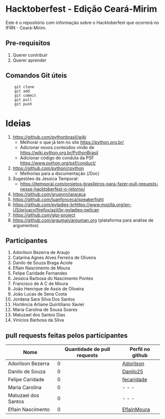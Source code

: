 # Hacktoberfest - Edição Ceará-Mirim

Este é o repositório com informação sobre o Hacktoberfest que ocorrerá no
IFRN - Ceará-Mirim.

## Pre-requisitos
1. Querer contribuir
1. Querer aprender

## Comandos Git úteis
```
    git clone
    git add
    git commit
    git pull
    git push
```
# Ideias
1. https://github.com/pythonbrasil/wiki
    * Melhorar o que já tem no site https://python.org.br/ 
    * Adicionar novos conteúdos vindo de https://wiki.python.org.br/PythonBrasil
    * Adicionar código de conduta da PSF https://www.python.org/psf/conduct/
1. https://github.com/python/cpython
    * Melhorias para a documentação (/Doc)
1. Sugestões da Jessica Temporal:
    * https://jtemporal.com/projetos-brasileiros-para-fazer-pull-requests-nesse-hacktoberfest-o-retorno/
1. https://github.com/grupyrn/jararaca
1. https://github.com/luanfonceca/speakerfight
1. https://github.com/pyladies-brhttps://www.mozilla.org/en-US/privacy/firefox/azil/br-pyladies-pelican
1. https://github.com/glpi-project
1. https://github.com/arguman/arguman.org (plataforma para análise de argumentos)

## Participantes

1. Adorilson Bezerra de Araujo
1. Catarina Agnes Alves Ferreira de Oliveira
1. Danilo de Souza Braga Aciole
1. Eflain Nascimento de Moura
1. Felipe Caridade Fernandes
1. Jessica Barbosa do Nascimento Pontes
1. Francisco de A C de Moura
1. João Henrique de Assis de Oliveira
1. João Lucas de Sena Costa
1. Jordana Sara Silva Dos Santos
1. Hortência Arliane Quintiliano Xavier
1. Maria Carolina de Sousa Soares
1. Matuzael dos Santos Dias
1. Vinícios Barbosa da Silva

## pull requests feitas pelos participantes  

| Nome | Quantidade de pull requests| Perfil no github
|--|--|--|
|Adorilson Bezerra   | 0 |[Adorilson](https://github.com/adorilson) |
|Danilo de Souza     | 0 | [Danilo25](https://github.com/Danilo25)|
|Felipe Caridade     | 0 |[fecaridade](https://github.com/fecaridade)|
|Maria Carolina      | 0 |- - -|
|Matuzael dos Santos | 0 |- - -|
|Eflain Nascimento   | 0 |[EflainMoura](https://github.com/EflainMoura)|

